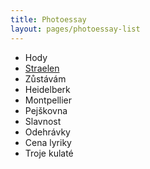 ```yaml
---
title: Photoessay
layout: pages/photoessay-list
---
```

* Hody
* [Straelen](straelen/)
* Zůstávám
* Heidelberk
* Montpellier
* Pejškovna
* Slavnost
* Odehrávky
* Cena lyriky
* Troje kulaté